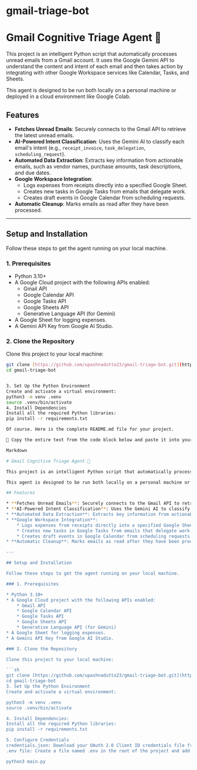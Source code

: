 # gmail-triage-bot
# Gmail Cognitive Triage Agent 🤖

This project is an intelligent Python script that automatically processes unread emails from a Gmail account. It uses the Google Gemini API to understand the content and intent of each email and then takes action by integrating with other Google Workspace services like Calendar, Tasks, and Sheets.

This agent is designed to be run both locally on a personal machine or deployed in a cloud environment like Google Colab.

## Features

* **Fetches Unread Emails**: Securely connects to the Gmail API to retrieve the latest unread emails.
* **AI-Powered Intent Classification**: Uses the Gemini AI to classify each email's intent (e.g., `receipt_invoice`, `task_delegation`, `scheduling_request`).
* **Automated Data Extraction**: Extracts key information from actionable emails, such as vendor names, purchase amounts, task descriptions, and due dates.
* **Google Workspace Integration**:
    * Logs expenses from receipts directly into a specified Google Sheet.
    * Creates new tasks in Google Tasks from emails that delegate work.
    * Creates draft events in Google Calendar from scheduling requests.
* **Automatic Cleanup**: Marks emails as read after they have been processed.

---

## Setup and Installation

Follow these steps to get the agent running on your local machine.

### 1. Prerequisites

* Python 3.10+
* A Google Cloud project with the following APIs enabled:
    * Gmail API
    * Google Calendar API
    * Google Tasks API
    * Google Sheets API
    * Generative Language API (for Gemini)
* A Google Sheet for logging expenses.
* A Gemini API Key from Google AI Studio.

### 2. Clone the Repository

Clone this project to your local machine:

```sh
git clone [https://github.com/upashnadutta23/gmail-triage-bot.git](https://github.com/upashnadutta23/gmail-triage-bot.git)
cd gmail-triage-bot


3. Set Up the Python Environment
Create and activate a virtual environment:
python3 -m venv .venv
source .venv/bin/activate
4. Install Dependencies
Install all the required Python libraries:
pip install -r requirements.txt

Of course. Here is the complete README.md file for your project.

📄 Copy the entire text from the code block below and paste it into your README.md file using the nano README.md command.

Markdown

# Gmail Cognitive Triage Agent 🤖

This project is an intelligent Python script that automatically processes unread emails from a Gmail account. It uses the Google Gemini API to understand the content and intent of each email and then takes action by integrating with other Google Workspace services like Calendar, Tasks, and Sheets.

This agent is designed to be run both locally on a personal machine or deployed in a cloud environment like Google Colab.

## Features

* **Fetches Unread Emails**: Securely connects to the Gmail API to retrieve the latest unread emails.
* **AI-Powered Intent Classification**: Uses the Gemini AI to classify each email's intent (e.g., `receipt_invoice`, `task_delegation`, `scheduling_request`).
* **Automated Data Extraction**: Extracts key information from actionable emails, such as vendor names, purchase amounts, task descriptions, and due dates.
* **Google Workspace Integration**:
    * Logs expenses from receipts directly into a specified Google Sheet.
    * Creates new tasks in Google Tasks from emails that delegate work.
    * Creates draft events in Google Calendar from scheduling requests.
* **Automatic Cleanup**: Marks emails as read after they have been processed.

---

## Setup and Installation

Follow these steps to get the agent running on your local machine.

### 1. Prerequisites

* Python 3.10+
* A Google Cloud project with the following APIs enabled:
    * Gmail API
    * Google Calendar API
    * Google Tasks API
    * Google Sheets API
    * Generative Language API (for Gemini)
* A Google Sheet for logging expenses.
* A Gemini API Key from Google AI Studio.

### 2. Clone the Repository

Clone this project to your local machine:

```sh
git clone [https://github.com/upashnadutta23/gmail-triage-bot.git](https://github.com/upashnadutta23/gmail-triage-bot.git)
cd gmail-triage-bot
3. Set Up the Python Environment
Create and activate a virtual environment:

python3 -m venv .venv
source .venv/bin/activate

4. Install Dependencies:
Install all the required Python libraries:
pip install -r requirements.txt

5. Configure Credentials
credentials.json: Download your OAuth 2.0 Client ID credentials file from the Google Cloud Console and place it in the root of the project directory.
.env file: Create a file named .env in the root of the project and add your secret keys.

python3 main.py

